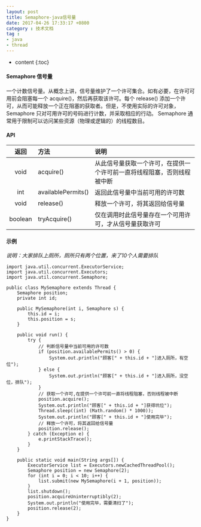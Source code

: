 ```yaml
---
layout: post
title: Semaphore-java信号量
date: 2017-04-26 17:33:17 +0800
category : 技术文档
tag :
- java
- thread
---
```

* content
{:toc}

#### Semaphore 信号量

一个计数信号量。从概念上讲，信号量维护了一个许可集合。如有必要，在许可可用前会阻塞每一个 acquire()，然后再获取该许可。每个 release() 添加一个许可，从而可能释放一个正在阻塞的获取者。但是，不使用实际的许可对象，Semaphore 只对可用许可的号码进行计数，并采取相应的行动。
Semaphore 通常用于限制可以访问某些资源（物理或逻辑的）的线程数目。

#### API
| 返回 | 方法 | 说明 |
|:---:|:---|:---|
| void | acquire() |从此信号量获取一个许可，在提供一个许可前一直将线程阻塞，否则线程被中断 |
| int | availablePermits() | 返回此信号量中当前可用的许可数 |
| void | release() | 释放一个许可，将其返回给信号量 |
| boolean | tryAcquire() | 仅在调用时此信号量存在一个可用许可，才从信号量获取许可 |

#### 示例
_说明：大家排队上厕所，厕所只有两个位置，来了10个人需要排队_

    import java.util.concurrent.ExecutorService;
	import java.util.concurrent.Executors;
	import java.util.concurrent.Semaphore;
	
	public class MySemaphore extends Thread {
		Semaphore position;
		private int id;
	
		public MySemaphore(int i, Semaphore s) {
			this.id = i;
			this.position = s;
		}
	
		public void run() {
			try {
				// 判断信号量中当前可用的许可数
				if (position.availablePermits() > 0) {
					System.out.println("顾客[" + this.id + "]进入厕所，有空位");
				} else {
					System.out.println("顾客[" + this.id + "]进入厕所，没空位，排队");
				}
				// 获取一个许可,在提供一个许可前一直将线程阻塞，否则线程被中断
				position.acquire(); 
				System.out.println("顾客[" + this.id + "]获得坑位");
				Thread.sleep((int) (Math.random() * 1000));
				System.out.println("顾客[" + this.id + "]使用完毕");
				// 释放一个许可，将其返回给信号量
				position.release();
			} catch (Exception e) {
				e.printStackTrace();
			}
		}
	
		public static void main(String args[]) {
			ExecutorService list = Executors.newCachedThreadPool();
			Semaphore position = new Semaphore(2);
			for (int i = 0; i < 10; i++) {
				list.submit(new MySemaphore(i + 1, position));
			}
			list.shutdown();
			position.acquireUninterruptibly(2);
			System.out.println("使用完毕，需要清扫了");
			position.release(2);
		}
	}